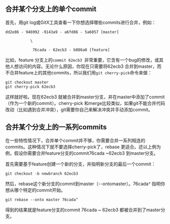 ## 合并某个分支上的单个commit
首先，用git log或GitX工具查看一下你想选择哪些commits进行合并，例如：
```
dd2e86 - 946992 -9143a9 - a6fd86 - 5a6057 [master]

           \

            76cada - 62ecb3 - b886a0 [feature]
```

比如，feature 分支上的`commit 62ecb3 `非常重要，它含有一个bug的修改，或其他人想访问的内容。无论什么原因，你现在只需要将62ecb3 合并到master，而不合并feature上的其他commits，所以我们用`git cherry-pick`命令来做：

```
git checkout master
git cherry-pick 62ecb3
```

这样就好啦。现在62ecb3 就被合并到master分支，并在master中添加了commit（作为一个新的commit）。cherry-pick 和merge比较类似，如果git不能合并代码改动（比如遇到合并冲突），git需要你自己来解决冲突并手动添加commit。

## 合并某个分支上的一系列commits
在一些特性情况下，合并单个commit并不够，你需要合并一系列相连的commits。这种情况下就不要选择cherry-pick了，rebase 更适合。还以上例为例，假设你需要合并feature分支的commit76cada ~62ecb3 到master分支。

首先需要基于feature创建一个新的分支，并指明新分支的最后一个commit：

```
git checkout -b newbranch 62ecb3
```

然后，rebase这个新分支的commit到master（--ontomaster）。76cada^ 指明你想从哪个特定的commit开始。

```
git rebase --onto master 76cada^
```

得到的结果就是feature分支的commit 76cada   ~ 62ecb3  都被合并到了master分支。
